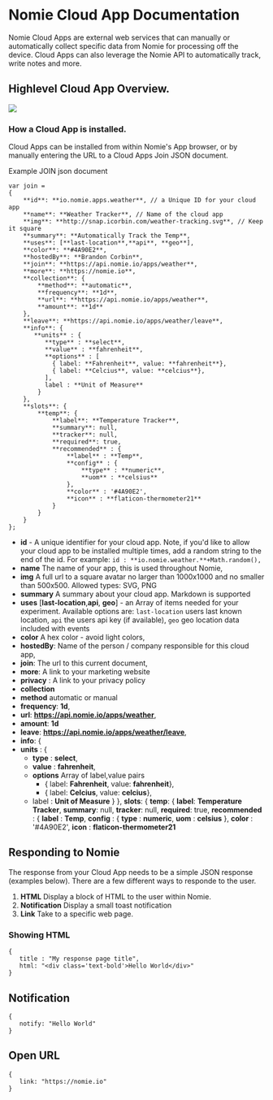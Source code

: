 # Nomie Cloud App Documentation 

Nomie Cloud Apps are external web services that can manually or automatically 
collect specific data from Nomie for processing off the device. Cloud Apps can also
leverage the Nomie API to automatically track, write notes and more. 

## Highlevel Cloud App Overview.

![](http://snap.icorbin.com/add-3rd-party-nomie-cloud-app.png)

### How a Cloud App is installed.

Cloud Apps can be installed from within Nomie's App browser, or by manually entering the URL to a Cloud Apps Join JSON document. 

Example JOIN json document 

```
var join = 
{
	**id**: **io.nomie.apps.weather**, // a Unique ID for your cloud app
	**name**: **Weather Tracker**, // Name of the cloud app
	**img**: **http://snap.icorbin.com/weather-tracking.svg**, // Keep it square
	**summary**: **Automatically Track the Temp**,
	**uses**: [**last-location**,**api**, **geo**], 
	**color**: **#4A90E2**,
	**hostedBy**: **Brandon Corbin**,
	**join**: **https://api.nomie.io/apps/weather**,
	**more**: **https://nomie.io**,
	**collection**: {
		**method**: **automatic**,
		**frequency**: **1d**,
		**url**: **https://api.nomie.io/apps/weather**,
		**amount**: **1d**
	},
	**leave**: **https://api.nomie.io/apps/weather/leave**,
	**info**: {
	   **units** : {
          **type** : **select**,
          **value** : **fahrenheit**,
          **options** : [
            { label: **Fahrenheit**, value: **fahrenheit**},
            { label: **Celcius**, value: **celcius**},
          ],
          label : **Unit of Measure**
        }
	},
	**slots**: {
		**temp**: {
			**label**: **Temperature Tracker**,
			**summary**: null,
			**tracker**: null,
			**required**: true,
			**recommended** : {
			    **label** : **Temp**,
			    **config** : {
			        **type** : **numeric**,
			        **uom** : **celsius**
			    },
			    **color** : '#4A90E2',
			    **icon** : **flaticon-thermometer21**
			}
		}
	}
};
```

- **id** - A unique identifier for your cloud app. Note, if you'd like to allow your cloud app to be installed multiple times, add a random string to the end of the id. For example: ``id : **io.nomie.weather.**+Math.random(),``
- **name** The name of your app, this is used throughout Nomie,
- **img** A full url to a square avatar no larger than 1000x1000 and no smaller than 500x500. Allowed types: SVG, PNG
- **summary** A summary about your cloud app. Markdown is supported 
-	 **uses** [**last-location**,**api**, **geo**] - an Array of items needed for your experiment. Available options are: ``last-location`` users last known location, ``api`` the users api key (if available), `geo` geo location data included with events 
-	**color** A hex color - avoid light colors,
-	**hostedBy**: Name of the person / company responsible for this cloud app,
-	**join**: The url to this current document,
-	**more**: A link to your marketing website
- **privacy** : A link to your privacy policy
- **collection** 
 -	**method**  automatic or manual
 -	**frequency**: **1d**,
 -	**url**: **https://api.nomie.io/apps/weather**,
 -	**amount**: **1d**
- **leave**: **https://api.nomie.io/apps/weather/leave**,
- **info**: {
 -	**units** : {
	 -	**type** : **select**,
	 -	**value** : **fahrenheit**,
	 -	**options** Array of label,value pairs
	 	-	{ label: **Fahrenheit**, value: **fahrenheit**},
	 	-	{ label: **Celcius**, value: **celcius**},
	 -	label : **Unit of Measure**
        }
	},
	**slots**: {
		**temp**: {
			**label**: **Temperature Tracker**,
			**summary**: null,
			**tracker**: null,
			**required**: true,
			**recommended** : {
			    **label** : **Temp**,
			    **config** : {
			        **type** : **numeric**,
			        **uom** : **celsius**
			    },
			    **color** : '#4A90E2',
			    **icon** : **flaticon-thermometer21**

## Responding to Nomie

The response from your Cloud App needs to be a simple JSON response (examples below). There are a few different ways to responde to the user.

1. **HTML** Display a block of HTML to the user within Nomie. 
2. **Notification** Display a small toast notification
3. **Link** Take to a specific web page. 

### Showing HTML 
```
{
   title : "My response page title",
   html: "<div class='text-bold'>Hello World</div>"
}
```

## Notification 
```
{
   notify: "Hello World"
}
```

## Open URL 
```
{
   link: "https://nomie.io"
}
```
